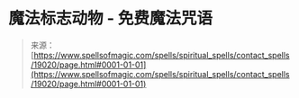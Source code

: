 <!--yml

分类: 未分类

日期: 2024-06-12 19:00:42

-->

# 魔法标志动物 - 免费魔法咒语

> 来源：[https://www.spellsofmagic.com/spells/spiritual_spells/contact_spells/19020/page.html#0001-01-01](https://www.spellsofmagic.com/spells/spiritual_spells/contact_spells/19020/page.html#0001-01-01)
